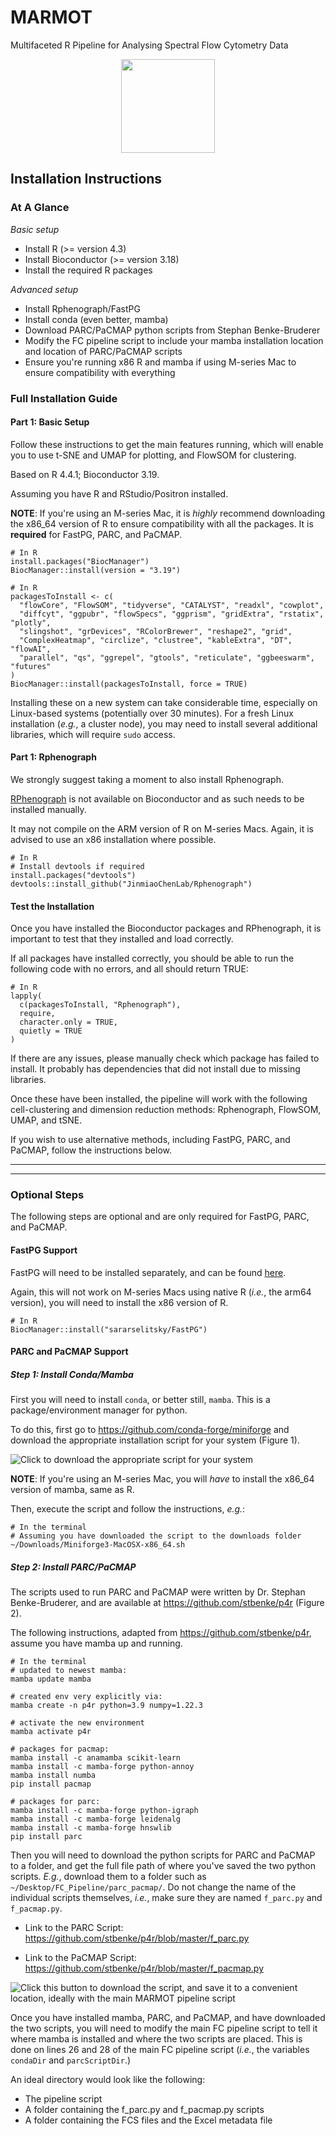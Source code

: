# MARMOT

Multifaceted R Pipeline for Analysing Spectral Flow Cytometry Data 

<div align="center">
  <img src="MARMOT_Logo_2-min.png" width="150">
</div>

## Installation Instructions

### At A Glance

*Basic setup*

* Install R (>= version 4.3)
* Install Bioconductor (>= version 3.18)
* Install the required R packages

*Advanced setup*

* Install Rphenograph/FastPG
* Install conda (even better, mamba)
* Download PARC/PaCMAP python scripts from Stephan Benke-Bruderer
* Modify the FC pipeline script to include your mamba installation location and location of PARC/PaCMAP scripts 
* Ensure you're running x86 R and mamba if using M-series Mac to ensure compatibility with everything

### Full Installation Guide

#### Part 1: Basic Setup

Follow these instructions to get the main features running, which will enable you to use t-SNE and UMAP for plotting, and FlowSOM for clustering.

Based on R 4.4.1; Bioconductor 3.19.

Assuming you have R and RStudio/Positron installed. 

**NOTE**: If you're using an M-series Mac, it is *highly* recommend downloading the x86_64 version of R to ensure compatibility with all the packages. It is **required** for FastPG, PARC, and PaCMAP. 

```{r eval = F}
# In R
install.packages("BiocManager")
BiocManager::install(version = "3.19")
```

```{r eval = F}
# In R
packagesToInstall <- c(
  "flowCore", "FlowSOM", "tidyverse", "CATALYST", "readxl", "cowplot", 
  "diffcyt", "ggpubr", "flowSpecs", "ggprism", "gridExtra", "rstatix", "plotly",
  "slingshot", "grDevices", "RColorBrewer", "reshape2", "grid", 
  "ComplexHeatmap", "circlize", "clustree", "kableExtra", "DT", "flowAI", 
  "parallel", "qs", "ggrepel", "gtools", "reticulate", "ggbeeswarm", "futures"
)
BiocManager::install(packagesToInstall, force = TRUE)
```

Installing these on a new system can take considerable time, especially on Linux-based systems (potentially over 30 minutes). For a fresh Linux installation (*e.g.*, a cluster node), you may need to install several additional libraries, which will require `sudo` access.

#### Part 1: Rphenograph

We strongly suggest taking a moment to also install Rphenograph.

[RPhenograph](https://github.com/JinmiaoChenLab/Rphenograph) is not available on Bioconductor and as such needs to be installed manually. 

It may not compile on the ARM version of R on M-series Macs. Again, it is advised to use an x86 installation where possible. 

```{r eval = F}
# In R
# Install devtools if required
install.packages("devtools")
devtools::install_github("JinmiaoChenLab/Rphenograph")
```

#### Test the Installation

Once you have installed the Bioconductor packages and RPhenograph, it is important to test that they installed and load correctly. 

If all packages have installed correctly, you should be able to run the following code with no errors, and all should return TRUE:

```{r eval = F}
# In R
lapply(
  c(packagesToInstall, "Rphenograph"), 
  require, 
  character.only = TRUE, 
  quietly = TRUE
)
```

If there are any issues, please manually check which package has failed to install. It probably has dependencies that did not install due to missing libraries. 

Once these have been installed, the pipeline will work with the following cell-clustering and dimension reduction methods: Rphenograph, FlowSOM, UMAP, and tSNE.

If you wish to use alternative methods, including FastPG, PARC, and PaCMAP, follow the instructions below. 

****** 

****** 

### Optional Steps

The following steps are optional and are only required for FastPG, PARC, and PaCMAP.

#### FastPG Support 

FastPG will need to be installed separately, and can be found [here](https://github.com/sararselitsky/FastPG).

Again, this will not work on M-series Macs using native R (*i.e.*, the arm64 version), you will need to install the x86 version of R.

```{r eval = F}
# In R
BiocManager::install("sararselitsky/FastPG")
```

#### PARC and PaCMAP Support 

##### Step 1: Install Conda/Mamba 

First you will need to install `conda`, or better still, `mamba`. This is a package/environment manager for python. 

To do this, first go to https://github.com/conda-forge/miniforge and download the appropriate installation script for your system (Figure 1).

![Click to download the appropriate script for your system](Mamba_Install_1.png)

**NOTE**: If you're using an M-series Mac, you will *have* to install the x86_64 version of mamba, same as R.

Then, execute the script and follow the instructions, *e.g.*:

```{bash eval = F}
# In the terminal
# Assuming you have downloaded the script to the downloads folder 
~/Downloads/Miniforge3-MacOSX-x86_64.sh
```

##### Step 2: Install PARC/PaCMAP

The scripts used to run PARC and PaCMAP were written by Dr. Stephan Benke-Bruderer, and are available at https://github.com/stbenke/p4r (Figure 2).

The following instructions, adapted from https://github.com/stbenke/p4r, assume you have mamba up and running.

```{bash, eval = F}
# In the terminal
# updated to newest mamba: 
mamba update mamba

# created env very explicitly via:
mamba create -n p4r python=3.9 numpy=1.22.3  

# activate the new environment
mamba activate p4r

# packages for pacmap:  
mamba install -c anamamba scikit-learn  
mamba install -c mamba-forge python-annoy  
mamba install numba  
pip install pacmap  

# packages for parc:  
mamba install -c mamba-forge python-igraph
mamba install -c mamba-forge leidenalg
mamba install -c mamba-forge hnswlib
pip install parc
```

Then you will need to download the python scripts for PARC and PaCMAP to a folder, and get the full file path of where you've saved the two python scripts. *E.g.*, download them to a folder such as `~/Desktop/FC_Pipeline/parc_pacmap/`. Do not change the name of the individual scripts themselves, *i.e.*, make sure they are named `f_parc.py` and `f_pacmap.py`.

* Link to the PARC Script: https://github.com/stbenke/p4r/blob/master/f_parc.py

* Link to the PaCMAP Script: https://github.com/stbenke/p4r/blob/master/f_pacmap.py

![Click this button to download the script, and save it to a convenient location, ideally with the main MARMOT pipeline script](Mamba_Install_2.png)

Once you have installed mamba, PARC, and PaCMAP, and have downloaded the two scripts, you will need to modify the main FC pipeline script to tell it where mamba is installed and where the two scripts are placed. This is done on lines 26 and 28 of the main FC pipeline script (*i.e.*, the variables `condaDir` and `parcScriptDir`.)

An ideal directory would look like the following:

* The pipeline script
* A folder containing the f_parc.py and f_pacmap.py scripts 
* A folder containing the FCS files and the Excel metadata file
